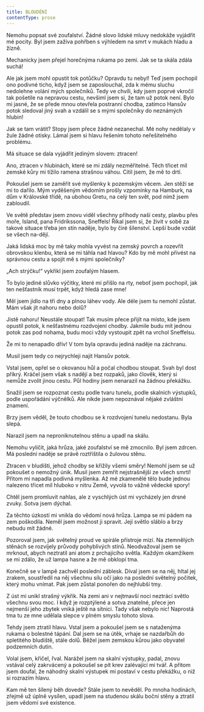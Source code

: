 ```yaml
---
title: BLOUDĚNÍ
contentType: prose
---
```


Nemohu popsat své zoufalství. Žádné slovo lidské mluvy nedokáže vyjádřit mé pocity. Byl jsem zaživa pohřben s výhledem na smrt v mukách hladu a žízně.

Mechanicky jsem přejel horečnýma rukama po zemi. Jak se ta skála zdála suchá!

Ale jak jsem mohl opustit tok potůčku? Opravdu tu nebyl! Teď jsem pochopil ono podivné ticho, když jsem se zaposlouchal, zda k mému sluchu nedolehne volání mých společníků. Tedy ve chvíli, kdy jsem poprvé vkročil tak pošetile na nepravou cestu, nevšiml jsem si, že tam už potok není. Bylo mi jasné, že se přede mnou otevřela postranní chodba, zatímco Hansův potok sledoval jiný svah a vzdálil se s mými společníky do neznámých hlubin!

Jak se tam vrátit? Stopy jsem přece žádné nezanechal. Mé nohy nedělaly v žule žádné otisky. Lámal jsem si hlavu řešením tohoto neřešitelného problému.

Má situace se dala vyjádřit jediným slovem: ztracen!

Ano, ztracen v hlubinách, které se mi zdály nezměřitelné. Těch třicet mil zemské kůry mi tížilo ramena strašnou váhou. Cítil jsem, že mě to drtí.

Pokoušel jsem se zaměřit své myšlenky k pozemským věcem. Jen stěží se mi to dařilo. Mým vyděšeným vědomím prošly vzpomínky na Hamburk, na dům v Královské třídě, na ubohou Gretu, na celý ten svět, pod nímž jsem zabloudil.

Ve světě představ jsem znovu viděl všechny příhody naší cesty, plavbu přes moře, Island, pana Fridrikssona, Sneffels! Říkal jsem si, že živit v sobě za takové situace třeba jen stín naděje, bylo by čiré šílenství. Lepší bude vzdát se všech na-dějí.

Jaká lidská moc by mě taky mohla vyvést na zemský povrch a rozevřít obrovskou klenbu, která se mi táhla nad hlavou? Kdo by mě mohl přivést na správnou cestu a spojit mě s mými společníky?

„Ach strýčku!“ vykřikl jsem zoufalým hlasem.

To bylo jediné slůvko výčitky, které mi přišlo na rty, neboť jsem pochopil, jak ten nešťastník musí trpět, když hledá zase mne!

Měl jsem jídlo na tři dny a plnou láhev vody. Ale déle jsem tu nemohl zůstat. Mám však jít nahoru nebo dolů?

Jistě nahoru! Neustále stoupat! Tak musím přece přijít na místo, kde jsem opustil potok, k nešťastnému rozdvojení chodby. Jakmile budu mít jednou potok zas pod nohama, budu moci vždy vystoupit zpět na vrchol Sneffelsu.

Že mi to nenapadlo dřív! V tom byla opravdu jediná naděje na záchranu.

Musil jsem tedy co nejrychleji najít Hansův potok.

Vstal jsem, opřel se o okovanou hůl a počal chodbou stoupat. Svah byl dost příkrý. Kráčel jsem však s nadějí a bez rozpaků, jako člověk, který si nemůže zvolit jinou cestu. Půl hodiny jsem nenarazil na žádnou překážku.

Snažil jsem se rozpoznat cestu podle tvaru tunelu, podle skalních výstupků, podle uspořádání výčnělků. Ale nikde jsem nepoznával nějaké zvláštní znamení.

Brzy jsem věděl, že touto chodbou se k rozdvojení tunelu nedostanu. Byla slepá.

Narazil jsem na neproniknutelnou stěnu a upadl na skálu.

Nemohu vylíčit, jaká hrůza, jaké zoufalství se mě zmocnilo. Byl jsem zdrcen. Má poslední naděje se právě roztříštila o žulovou stěnu.

Ztracen v bludišti, jehož chodby se křížily všemi směry! Nemohl jsem se už pokoušet o nemožný únik. Musil jsem zemřít nejstrašnější ze všech smrtí! Přitom mi napadla podivná myšlenka. Až mé zkamenělé tělo bude jednou nalezeno třicet mil hluboko v nitru Země, vyvolá to vážné vědecké spory!

Chtěl jsem promluvit nahlas, ale z vyschlých úst mi vycházely jen drsné zvuky. Sotva jsem dýchal.

Za těchto úzkostí mi vnikla do vědomí nová hrůza. Lampa se mi pádem na zem poškodila. Neměl jsem možnost ji spravit. Její světlo sláblo a brzy nebudu mít žádné.

Pozoroval jsem, jak světelný proud ve spirále přístroje mizí. Na ztemnělých stěnách se rozvíjely průvody pohyblivých stínů. Neodvažoval jsem se mrknout, abych neztratil ani atom z prchajícího světla. Každým okamžikem se mi zdálo, že už lampa hasne a že mě obklopí tma.

Konečně se v lampě zachvěl poslední záblesk. Díval jsem se na něj, hltal jej zrakem, soustředil na něj všechnu sílu očí jako na poslední světelný počitek, který mohu vnímat. Pak jsem zůstal ponořen do nejhlubší tmy.

Z úst mi unikl strašný výkřik. Na zemi ani v nejtmavší noci neztrácí světlo všechnu svou moc. I když je rozptýlené a sotva znatelné, přece jen nejmenší jeho zbytek vniká ještě na sítnici. Tady však nebylo nic! Naprostá tma tu ze mne udělala slepce v plném smyslu tohoto slova.

Tehdy jsem ztratil hlavu. Vstal jsem a pokoušel jsem se s nataženýma rukama o bolestné tápání. Dal jsem se na útěk, vrhaje se nazdařbůh do spletitého bludiště, stále dolů. Běžel jsem zemskou kůrou jako obyvatel podzemních dutin.

Volal jsem, křičel, řval. Narážel jsem na skalní výstupky, padal, znovu vstával celý zakrvácený a pokoušel se pít krev zalévající mi tvář. A přitom jsem doufal, že náhodný skalní výstupek mi postaví v cestu překážku, o niž si rozrazím hlavu.

Kam mě ten šílený běh dovede? Stále jsem to nevěděl. Po mnoha hodinách, zřejmě už úplně vysílen, upadl jsem na studenou skálu boční stěny a ztratil jsem vědomí své existence.
